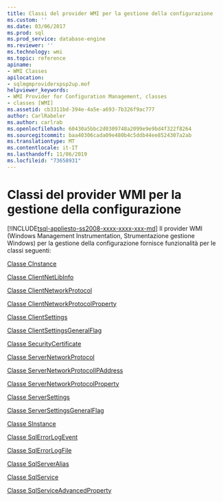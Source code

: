 ```yaml
---
title: Classi del provider WMI per la gestione della configurazione
ms.custom: ''
ms.date: 03/06/2017
ms.prod: sql
ms.prod_service: database-engine
ms.reviewer: ''
ms.technology: wmi
ms.topic: reference
apiname:
- WMI Classes
apilocation:
- sqlmgmproviderxpsp2up.mof
helpviewer_keywords:
- WMI Provider for Configuration Management, classes
- classes [WMI]
ms.assetid: cb3311bd-394e-4a5e-a693-7b326f9ac777
author: CarlRabeler
ms.author: carlrab
ms.openlocfilehash: 60430a5bbc2d0309748a2099e9e9bd4f322f8264
ms.sourcegitcommit: baa40306cada09e480b4c5ddb44ee8524307a2ab
ms.translationtype: MT
ms.contentlocale: it-IT
ms.lasthandoff: 11/06/2019
ms.locfileid: "73658931"
---
```

# <a name="wmi-provider-for-configuration-management-classes"></a>Classi del provider WMI per la gestione della configurazione
[!INCLUDE[tsql-appliesto-ss2008-xxxx-xxxx-xxx-md](../../includes/tsql-appliesto-ss2008-xxxx-xxxx-xxx-md.md)]
  Il provider WMI (Windows Management Instrumentation, Strumentazione gestione Windows) per la gestione della configurazione fornisce funzionalità per le classi seguenti:  
  
 [Classe CInstance](../../relational-databases/wmi-provider-configuration-classes/cinstance-class.md)  
  
 [Classe ClientNetLibInfo](../../relational-databases/wmi-provider-configuration-classes/clientnetlibinfo-class/clientnetlibinfo-class.md)  
  
 [Classe ClientNetworkProtocol](../../relational-databases/wmi-provider-configuration-classes/clientnetworkprotocol-class/clientnetworkprotocol-class.md)  
  
 [Classe ClientNetworkProtocolProperty](../../relational-databases/wmi-provider-configuration-classes/clientnetworkprotocolproperty-class/clientnetworkprotocolproperty-class.md)  
  
 [Classe ClientSettings](../../relational-databases/wmi-provider-configuration-classes/clientsettings-class.md)  
  
 [Classe ClientSettingsGeneralFlag](../../relational-databases/wmi-provider-configuration-classes/clientsettingsgeneralflag-class/clientsettingsgeneralflag-class.md)  
  
 [Classe SecurityCertificate](../../relational-databases/wmi-provider-configuration-classes/securitycertificate-class/securitycertificate-class.md)  
  
 [Classe ServerNetworkProtocol](../../relational-databases/wmi-provider-configuration-classes/servernetworkprotocol-class/servernetworkprotocol-class.md)  
  
 [Classe ServerNetworkProtocolIPAddress](../../relational-databases/wmi-provider-configuration-classes/servernetworkprotocolipaddress-class/servernetworkprotocolipaddress-class.md)  
  
 [Classe ServerNetworkProtocolProperty](../../relational-databases/wmi-provider-configuration-classes/servernetworkprotocolproperty-class/servernetworkprotocolproperty-class.md)  
  
 [Classe ServerSettings](../../relational-databases/wmi-provider-configuration-classes/serversettings-class/serversettings-class.md)  
  
 [Classe ServerSettingsGeneralFlag](../../relational-databases/wmi-provider-configuration-classes/serversettingsgeneralflag-class/serversettingsgeneralflag-class.md)  
  
 [Classe SInstance](../../relational-databases/wmi-provider-configuration-classes/sinstance-class/sinstance-class.md)  
  
 [Classe SqlErrorLogEvent](../../relational-databases/wmi-provider-configuration-classes/sqlerrorlogevent-class.md)  
  
 [Classe SqlErrorLogFile](../../relational-databases/wmi-provider-configuration-classes/sqlerrorlogfile-class.md)  
  
 [Classe SqlServerAlias](../../relational-databases/wmi-provider-configuration-classes/sqlserveralias-class/sqlserveralias-class.md)  
  
 [Classe SqlService](../../relational-databases/wmi-provider-configuration-classes/sqlservice-class/sqlservice-class.md)  
  
 [Classe SqlServiceAdvancedProperty](../../relational-databases/wmi-provider-configuration-classes/sqlserviceadvancedproperty-class/sqlserviceadvancedproperty-class.md)  
  
  
